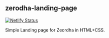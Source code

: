 ## zerodha-landing-page

[![Netlify Status](https://api.netlify.com/api/v1/badges/5d570e48-9eac-46da-b693-6551fa02461e/deploy-status)](https://app.netlify.com/sites/zerodha-landing-page-sagnikc/deploys)

Simple Landing page for Zeordha in HTML+CSS.
